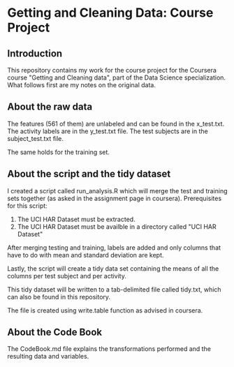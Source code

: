 Getting and Cleaning Data: Course Project
=========================================

Introduction
------------
This repository contains my work for the course project for the Coursera course "Getting and Cleaning data", part of the Data Science specialization.
What follows first are my notes on the original data.

About the raw data
------------------

The features (561 of them) are unlabeled and can be found in the x_test.txt. 
The activity labels are in the y_test.txt file.
The test subjects are in the subject_test.txt file.

The same holds for the training set.

About the script and the tidy dataset
-------------------------------------
I created a script called run_analysis.R which will merge the test and training sets together (as asked in the assignment page in coursera).
Prerequisites for this script:

1. The UCI HAR Dataset must be extracted.
2. The UCI HAR Dataset must be availble in a directory called "UCI HAR Dataset"

After merging testing and training, labels are added and only columns that have to do with mean and standard deviation are kept.

Lastly, the script will create a tidy data set containing the means of all the columns per test subject and per activity.

This tidy dataset will be written to a tab-delimited file called tidy.txt, which can also be found in this repository.

The file is created using write.table function as advised in coursera.

About the Code Book
-------------------
The CodeBook.md file explains the transformations performed and the resulting data and variables.

